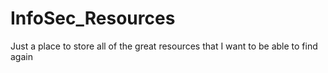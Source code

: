 # InfoSec_Resources
Just a place to store all of the great resources that I want to be able to find again
